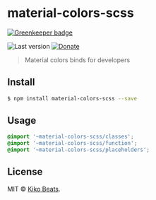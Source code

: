 # material-colors-scss

[![Greenkeeper badge](https://badges.greenkeeper.io/Kikobeats/material-colors-scss.svg)](https://greenkeeper.io/)

![Last version](https://img.shields.io/github/tag/Kikobeats/material-colors-scss.svg?style=flat-square)
[![Donate](https://img.shields.io/badge/donate-paypal-blue.svg?style=flat-square)](https://paypal.me/Kikobeats)

> Material colors binds for developers

## Install

```bash
$ npm install material-colors-scss --save
```

## Usage

```scss
@import '~material-colors-scss/classes';
@import '~material-colors-scss/function';
@import '~material-colors-scss/placeholders';
```

## License

MIT © [Kiko Beats](https://github.com/Kikobeats).
